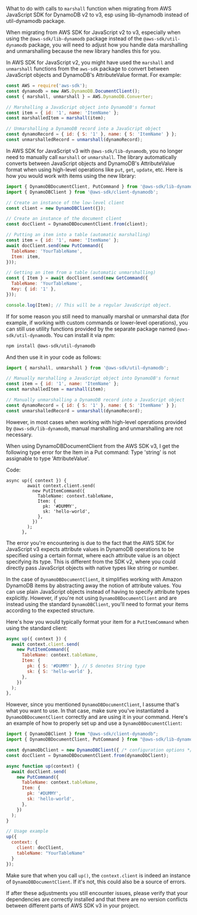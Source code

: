 
What to do with calls to `marshall` function when migrating from AWS JavaScript SDK for DynamoDB v2 to v3, esp using lib-dynamodb instead of util-dynamodb package.

 When migrating from AWS SDK for JavaScript v2 to v3, especially when using the `@aws-sdk/lib-dynamodb` package instead of the `@aws-sdk/util-dynamodb` package, you will need to adjust how you handle data marshalling and unmarshalling because the new library handles this for you.

In AWS SDK for JavaScript v2, you might have used the `marshall` and `unmarshall` functions from the `aws-sdk` package to convert between JavaScript objects and DynamoDB's AttributeValue format. For example:

```javascript
const AWS = require('aws-sdk');
const dynamodb = new AWS.DynamoDB.DocumentClient();
const { marshall, unmarshall } = AWS.DynamoDB.Converter;

// Marshalling a JavaScript object into DynamoDB's format
const item = { id: '1', name: 'ItemName' };
const marshalledItem = marshall(item);

// Unmarshalling a DynamoDB record into a JavaScript object
const dynamoRecord = { id: { S: '1' }, name: { S: 'ItemName' } };
const unmarshalledRecord = unmarshall(dynamoRecord);
```

In AWS SDK for JavaScript v3 with `@aws-sdk/lib-dynamodb`, you no longer need to manually call `marshall` or `unmarshall`. The library automatically converts between JavaScript objects and DynamoDB's AttributeValue format when using high-level operations like `put`, `get`, `update`, etc. Here is how you would work with items using the new library:

```javascript
import { DynamoDBDocumentClient, PutCommand } from '@aws-sdk/lib-dynamodb';
import { DynamoDBClient } from '@aws-sdk/client-dynamodb';

// Create an instance of the low-level client
const client = new DynamoDBClient({});

// Create an instance of the document client
const docClient = DynamoDBDocumentClient.from(client);

// Putting an item into a table (automatic marshalling)
const item = { id: '1', name: 'ItemName' };
await docClient.send(new PutCommand({
  TableName: 'YourTableName',
  Item: item,
}));

// Getting an item from a table (automatic unmarshalling)
const { Item } = await docClient.send(new GetCommand({
  TableName: 'YourTableName',
  Key: { id: '1' },
}));

console.log(Item); // This will be a regular JavaScript object.
```

If for some reason you still need to manually marshal or unmarshal data (for example, if working with custom commands or lower-level operations), you can still use utility functions provided by the separate package named `@aws-sdk/util-dynamodb`. You can install it via npm:

```sh
npm install @aws-sdk/util-dynamodb
```

And then use it in your code as follows:

```javascript
import { marshall, unmarshall } from '@aws-sdk/util-dynamodb';

// Manually marshalling a JavaScript object into DynamoDB's format
const item = { id: '1', name: 'ItemName' };
const marshalledItem = marshall(item);

// Manually unmarshalling a DynamoDB record into a JavaScript object
const dynamoRecord = { id: { S: '1' }, name: { S: 'ItemName' } };
const unmarshalledRecord = unmarshall(dynamoRecord);
```

However, in most cases when working with high-level operations provided by `@aws-sdk/lib-dynamodb`, manual marshalling and unmarshalling are not necessary.


When using DynamoDBDocumentClient from the AWS SDK v3, I get the following type error for the Item in a Put command: Type 'string' is not assignable to type 'AttributeValue'.

Code:

```
async up({ context }) {
        await context.client.send(
          new PutItemCommand({
            TableName: context.tableName,
            Item: {
              pk: '#DUMMY',
              sk: 'hello-world',
            },
          })
        );
      },
```

 The error you're encountering is due to the fact that the AWS SDK for JavaScript v3 expects attribute values in DynamoDB operations to be specified using a certain format, where each attribute value is an object specifying its type. This is different from the SDK v2, where you could directly pass JavaScript objects with native types like string or number.

In the case of `DynamoDBDocumentClient`, it simplifies working with Amazon DynamoDB items by abstracting away the notion of attribute values. You can use plain JavaScript objects instead of having to specify attribute types explicitly. However, if you're not using `DynamoDBDocumentClient` and are instead using the standard `DynamoDBClient`, you'll need to format your items according to the expected structure.

Here's how you would typically format your item for a `PutItemCommand` when using the standard client:

```javascript
async up({ context }) {
  await context.client.send(
    new PutItemCommand({
      TableName: context.tableName,
      Item: {
        pk: { S: '#DUMMY' }, // S denotes String type
        sk: { S: 'hello-world' },
      },
    })
  );
},
```

However, since you mentioned `DynamoDBDocumentClient`, I assume that's what you want to use. In that case, make sure you've instantiated a `DynamoDBDocumentClient` correctly and are using it in your command. Here's an example of how to properly set up and use a `DynamoDBDocumentClient`:

```javascript
import { DynamoDBClient } from "@aws-sdk/client-dynamodb";
import { DynamoDBDocumentClient, PutCommand } from "@aws-sdk/lib-dynamodb";

const dynamoDbClient = new DynamoDBClient({ /* configuration options */ });
const docClient = DynamoDBDocumentClient.from(dynamoDbClient);

async function up(context) {
  await docClient.send(
    new PutCommand({
      TableName: context.tableName,
      Item: {
        pk: '#DUMMY',
        sk: 'hello-world',
      },
    })
  );
}

// Usage example
up({ 
  context: {
    client: docClient,
    tableName: "YourTableName"
  }
});
```

Make sure that when you call `up()`, the `context.client` is indeed an instance of `DynamoDBDocumentClient`. If it's not, this could also be a source of errors.

If after these adjustments you still encounter issues, please verify that your dependencies are correctly installed and that there are no version conflicts between different parts of AWS SDK v3 in your project.